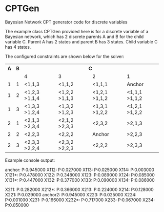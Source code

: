 # CPTGen
Bayesian Network CPT generator code for discrete variables

The example class CPTGen provided here is for a discrete variable of a Bayesian network, which has 2 discrete parents A and B for the child variable C. Parent A has 2 states and parent B has 3 states. Child variable C has 4 states.

The configured constraints are shown below for the solver:

<table>
  <tr>
    <th>A</th>
    <th>B</th>
    <th colspan="4">C</th>
  </tr>
  <tr>
    <td></td>
    <td></td>
    <td>4</td>
    <td>3</td>
    <td>2</td>
    <td>1</td>
  </tr>
  <tr>
    <td>1</td>
    <td>1</td>
    <td>&lt;1,1,3</td>
    <td>&lt;1,1,2</td>
    <td>&lt;1,1,1</td>
    <td>Anchor</td>
  </tr>  
  <tr>
    <td>1</td>
    <td>2</td>
    <td>&lt;1,2,3 &nbsp; &gt;1,1,4</td>
    <td>&lt;1,2,2 &nbsp; &gt;1,1,3</td>
    <td>&lt;1,2,1 &nbsp; &gt;1,1,2</td>
    <td>&lt;1,1,1 &nbsp; &gt;1,1,2</td>
  </tr>
  <tr>
    <td>1</td>
    <td>3</td>
    <td>&lt;1,3,3 &nbsp; &gt;1,2,4</td>
    <td>&lt;1,3,2 &nbsp; &gt;1,2,3</td>
    <td>&lt;1,3,1 &nbsp; &gt;1,2,2</td>
    <td>&lt;1,2,1 &nbsp; &gt;1,2,2</td>
  </tr> 
  <tr>
    <td>2</td>
    <td>1</td>
    <td>&lt;2,1,3 &nbsp; &gt;2,3,4</td>
    <td>&lt;2,1,2 &nbsp; &gt;2,3,3</td>
    <td>&lt;2,3,2</td>
    <td>&gt;2,1,3</td>
  </tr>
  <tr>
    <td>2</td>
    <td>2</td>
    <td>&lt;2,2,3</td>
    <td>&lt;2,2,2</td>
    <td>Anchor</td>
    <td>&gt;2,2,3</td>
  </tr>
  <tr>
    <td>2</td>
    <td>3</td>
    <td>&lt;2,3,3 &nbsp; &gt;2,2,4</td>
    <td>&lt;2,3,2 &nbsp; &gt;2,2,3</td>
    <td>&lt;2,2,2</td>
    <td>&gt;2,3,3</td>
  </tr>  
</table>


Example console output:

anchor: P:0.945000 
X112: P:0.027000 
X113: P:0.025000 
X114: P:0.003000 
X121*: P:0.478000 
X122: P:0.348000 
X123: P:0.089000 
X124: P:0.085000 
X131*: P:0.447000 
X132: P:0.377000 
X133: P:0.090000 
X134: P:0.086000 

X211: P:0.282000 
X212*: P:0.366000 
X213: P:0.224000 
X214: P:0.128000 
X221: P:0.029000 
anchor2: P:0.945000 
X223: P:0.025000 
X224: P:0.001000 
X231: P:0.166000 
X232*: P:0.717000 
X233: P:0.067000 
X234: P:0.050000
